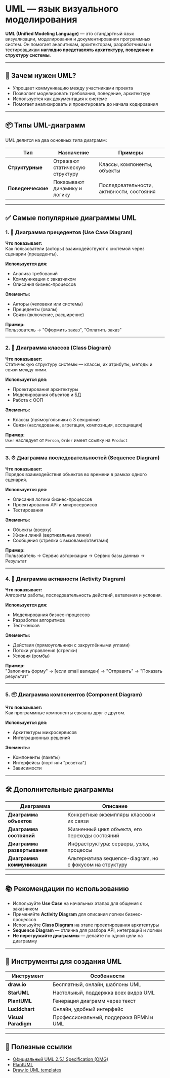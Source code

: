# UML — язык визуального моделирования

**UML (Unified Modeling Language)** — это стандартный язык визуализации, моделирования и документирования программных систем. Он помогает аналитикам, архитекторам, разработчикам и тестировщикам **наглядно представлять архитектуру, поведение и структуру системы**.

---

## 🔹 Зачем нужен UML?

- Упрощает коммуникацию между участниками проекта  
- Позволяет моделировать требования, поведение, архитектуру  
- Используется как документация к системе  
- Помогает анализировать и проектировать до начала кодирования

---

## 📦 Типы UML-диаграмм

UML делится на два основных типа диаграмм:

| Тип            | Назначение                     | Примеры                      |
|----------------|--------------------------------|------------------------------|
| **Структурные** | Отражают статическую структуру | Классы, компоненты, объекты  |
| **Поведенческие** | Показывают динамику и логику | Последовательности, активности, состояния |

---

## ✅ Самые популярные диаграммы UML

### 1. 📘 Диаграмма прецедентов (Use Case Diagram)

**Что показывает:**  
Как пользователи (акторы) взаимодействуют с системой через сценарии (прецеденты).

**Используется для:**  
- Анализа требований  
- Коммуникации с заказчиком  
- Описания бизнес-процессов

**Элементы:**  
- Акторы (человеки или системы)  
- Прецеденты (овалы)  
- Связи (включение, расширение)

**Пример:**  
Пользователь → "Оформить заказ", "Оплатить заказ"

---

### 2. 🧩 Диаграмма классов (Class Diagram)

**Что показывает:**  
Статическую структуру системы — классы, их атрибуты, методы и связи между ними.

**Используется для:**  
- Проектирования архитектуры  
- Моделирования объектов и БД  
- Работа с ООП

**Элементы:**  
- Классы (прямоугольники с 3 секциями)  
- Связи (наследование, агрегация, композиция, ассоциация)

**Пример:**  
`User` наследует от `Person`, `Order` имеет ссылку на `Product`

---

### 3. ⏱ Диаграмма последовательностей (Sequence Diagram)

**Что показывает:**  
Порядок взаимодействия объектов во времени в рамках одного сценария.

**Используется для:**  
- Описания логики бизнес-процессов  
- Проектирования API и микросервисов  
- Тестирования

**Элементы:**  
- Объекты (вверху)  
- Жизни линий (вертикальные линии)  
- Сообщения (стрелки с вызовами/ответами)

**Пример:**  
Пользователь → Сервис авторизации → Сервис базы данных → Результат

---

### 4. 🔄 Диаграмма активности (Activity Diagram)

**Что показывает:**  
Алгоритм работы, последовательность действий, ветвления и условия.

**Используется для:**  
- Моделирования бизнес-процессов  
- Разработки алгоритмов  
- Тест-кейсов

**Элементы:**  
- Действия (прямоугольники с закруглёнными углами)  
- Потоки управления (стрелки)  
- Условия (ромбы)

**Пример:**  
"Заполнить форму" → [если email валиден] → "Отправить" → "Показать результат"

---

### 5. 📦 Диаграмма компонентов (Component Diagram)

**Что показывает:**  
Как программные компоненты связаны друг с другом.

**Используется для:**  
- Архитектуры микросервисов  
- Интеграционных решений

**Элементы:**  
- Компоненты (пакеты)  
- Интерфейсы (порт или "розетка")  
- Зависимости

---

## 🛠 Дополнительные диаграммы

| Диаграмма                | Описание                                      |
|--------------------------|-----------------------------------------------|
| **Диаграмма объектов**    | Конкретные экземпляры классов и их связи      |
| **Диаграмма состояний**   | Жизненный цикл объекта, его переходы состояний|
| **Диаграмма развертывания**| Инфраструктура: серверы, узлы, процессы       |
| **Диаграмма коммуникации** | Альтернатива sequence-diagram, но с фокусом на структуру |

---

## 📚 Рекомендации по использованию

- Используйте **Use Case** на начальных этапах для общения с заказчиком  
- Применяйте **Activity Diagram** для описания логики бизнес-процессов  
- Используйте **Class Diagram** на этапе проектирования архитектуры  
- **Sequence Diagram** — отлична для разбора API, интеграций и логики  
- **Не перегружайте диаграммы** — делайте по одной цели на диаграмму

---

## 🔧 Инструменты для создания UML

| Инструмент          | Особенности                          |
|---------------------|---------------------------------------|
| **draw.io**         | Бесплатный, онлайн, шаблоны UML       |
| **StarUML**         | Настольный, поддержка всех видов UML |
| **PlantUML**        | Генерация диаграмм через текст        |
| **Lucidchart**      | Онлайн, удобный интерфейс             |
| **Visual Paradigm** | Профессиональный, поддержка BPMN и UML|

---

## 📎 Полезные ссылки

- [Официальный UML 2.5.1 Specification (OMG)](https://www.omg.org/spec/UML/)
- [PlantUML](https://plantuml.com/)
- [Draw.io UML templates](https://app.diagrams.net/)